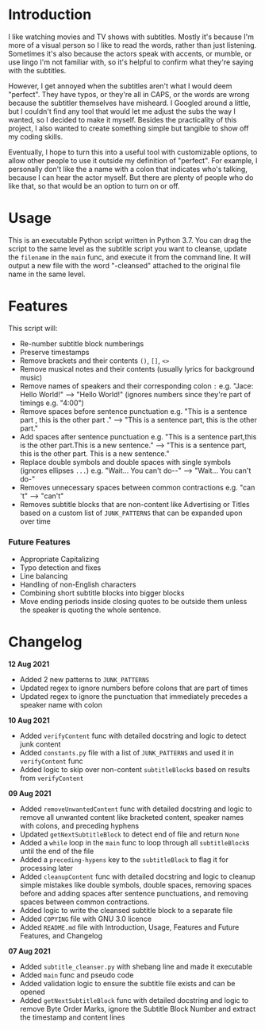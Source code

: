 # Introduction
I like watching movies and TV shows with subtitles. Mostly it's because I'm more of a visual person so I like to read the words, rather than just listening. Sometimes it's also because the actors speak with accents, or mumble, or use lingo I'm not familiar with, so it's helpful to confirm what they're saying with the subtitles.

However, I get annoyed when the subtitles aren't what I would deem "perfect". They have typos, or they're all in CAPS, or the words are wrong because the subtitler themselves have misheard. I Googled around a little, but I couldn't find any tool that would let me adjust the subs the way I wanted, so I decided to make it myself. Besides the practicality of this project, I also wanted to create something simple but tangible to show off my coding skills.

Eventually, I hope to turn this into a useful tool with customizable options, to allow other people to use it outside my definition of "perfect". For example, I personally don't like the a name with a colon that indicates who's talking, because I can hear the actor myself. But there are plenty of people who do like that, so that would be an option to turn on or off.

# Usage
This is an executable Python script written in Python 3.7.
You can drag the script to the same level as the subtitle script you want to cleanse, update the `filename` in the `main` func, and execute it from the command line. It will output a new file with the word "-cleansed" attached to the original file name in the same level.

# Features
This script will:
- Re-number subtitle block numberings
- Preserve timestamps
- Remove brackets and their contents `()`, `[]`, `<>`
- Remove musical notes and their contents (usually lyrics for background music)
- Remove names of speakers and their corresponding colon `:` e.g. "Jace: Hello World!" --> "Hello World!" (ignores numbers since they're part of timings e.g. "4:00")
- Remove spaces before sentence punctuation e.g. "This is a sentence part , this is the other part ." --> "This is a sentence part, this is the other part."
- Add spaces after sentence punctuation e.g. "This is a sentence part,this is the other part.This is a new sentence." --> "This is a sentence part, this is the other part. This is a new sentence."
- Replace double symbols and double spaces with single symbols (ignores ellipses `...`) e.g. "Wait... You  can't do--" --> "Wait... You can't do-"
- Removes unnecessary spaces between common contractions e.g. "can 't" --> "can't"
- Removes subtitle blocks that are non-content like Advertising or Titles based on a custom list of `JUNK_PATTERNS` that can be expanded upon over time

### Future Features
- Appropriate Capitalizing
- Typo detection and fixes
- Line balancing
- Handling of non-English characters
- Combining short subtitle blocks into bigger blocks
- Move ending periods inside closing quotes to be outside them unless the speaker is quoting the whole sentence.

# Changelog
<b>12 Aug 2021</b>
- Added 2 new patterns to `JUNK_PATTERNS`
- Updated regex to ignore numbers before colons that are part of times
- Updated regex to ignore the punctuation that immediately precedes a speaker name with colon

<b>10 Aug 2021</b>
- Added `verifyContent` func with detailed docstring and logic to detect junk content
- Added `constants.py` file with a list of `JUNK_PATTERNS` and used it in `verifyContent` func
- Added logic to skip over non-content `subtitleBlock`s based on results from `verifyContent`

<b>09 Aug 2021</b>
- Added `removeUnwantedContent` func with detailed docstring and logic to remove all unwanted content like bracketed content, speaker names with colons, and preceding hyphens
- Updated `getNextSubtitleBlock` to detect end of file and return `None`
- Added a `while` loop in the `main` func to loop through all `subtitleBlock`s until the end of the file
- Added a `preceding-hypens` key to the `subtitleBlock` to flag it for processing later
- Added `cleanupContent` func with detailed docstring and logic to cleanup simple mistakes like double symbols, double spaces, removing spaces before and adding spaces after sentence punctuations, and removing spaces between common contractions.
- Added logic to write the cleansed subtitle block to a separate file
- Added `COPYING` file with GNU 3.0 licence
- Added `README.md` file with Introduction, Usage, Features and Future Features, and Changelog

<b>07 Aug 2021</b>
- Added `subtitle_cleanser.py` with shebang line and made it executable
- Added `main` func and pseudo code
- Added validation logic to ensure the subtitle file exists and can be opened
- Added `getNextSubtitleBlock` func with detailed docstring and logic to remove Byte Order Marks, ignore the Subtitle Block Number and extract the timestamp and content lines
